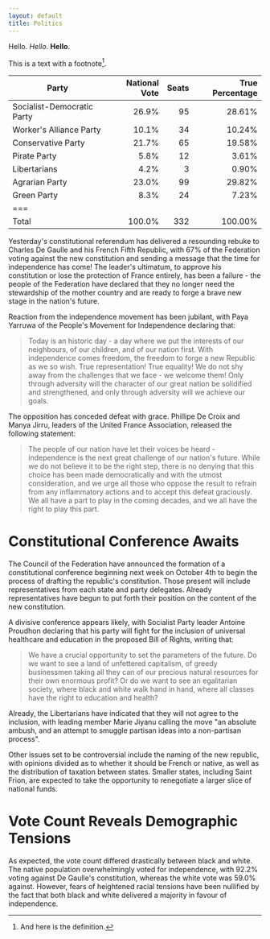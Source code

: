 ```yaml
---
layout: default
title: Politics
---
```


Hello. *Hello*. **Hello**. 

This is a text with a
footnote[^1].

[^1]: And here is the definition.

| Party                      | National Vote | Seats  | True Percentage |
|----------------------------|--------------:|-------:|----------------:|
| Socialist-Democratic Party | 26.9%         | 95     | 28.61%          |
| Worker's Alliance Party    | 10.1%         | 34     | 10.24%          |
| Conservative Party         | 21.7%         | 65     | 19.58%          |
| Pirate Party               | 5.8%          | 12     | 3.61%           |
| Libertarians               | 4.2%          | 3      | 0.90%           |
| Agrarian Party             | 23.0%         | 99     | 29.82%          |
| Green Party                | 8.3%          | 24     | 7.23%           |
|===
| Total                  | 100.0%    | 332 | 100.00%    |

Yesterday's constitutional referendum has delivered a resounding rebuke to
Charles De Gaulle and his French Fifth Republic, with 67% of the Federation
voting against the new constitution and sending a message that the time for
independence has come! The leader's ultimatum, to approve his
constitution or lose the protection of France entirely, has been a failure - the people of the Federation have declared that they no longer need the stewardship of the mother country and are ready to forge a brave new stage in the nation's future.

Reaction from the independence movement has been jubilant, with Paya Yarruwa of the People's Movement for Independence declaring that:

> Today is an historic day - a day where we put the interests of
> our neighbours, of our children, and of our nation first. With independence
> comes freedom, the freedom to forge a new Republic as we so wish. True
> representation! True equality! We do not shy away from the challenges that we
> face - we welcome them! Only through adversity will the character of our great
> nation be solidified and strengthened, and only through adversity will we
> achieve our goals.

The opposition has conceded defeat with grace. Phillipe De Croix and Manya Jirru, leaders of the United France Association, released the following statement:

> The people of our nation have let their voices be heard -
> independence is the next great challenge of our nation's future. While we do not
> believe it to be the right step, there is no denying that this choice has been
> made democratically and with the utmost consideration, and we urge all those who
> oppose the result to refrain from any inflammatory actions and to accept this
> defeat graciously. We all have a part to play in the coming decades, and we all
> have the right to play this part.

# Constitutional Conference Awaits

The Council of the Federation have announced the formation of a constitutional
conference beginning next week on October 4th to begin the process of drafting
the republic's constitution. Those present will include representatives from
each state and party delegates. Already representatives have begun to put forth
their position on the content of the new constitution.

A divisive conference appears likely, with Socialist Party leader Antoine
Proudhon declaring that his party will fight for the inclusion of universal
healthcare and education in the proposed Bill of Rights, writing that:

> We have a crucial opportunity to set the parameters of the future. Do
> we want to see a land of unfettered capitalism, of greedy businessmen taking all
> they can of our precious natural resources for their own enormous profit? Or do
> we want to see an egalitarian society, where black and white walk hand in hand,
> where all classes have the right to education and health?

Already, the Libertarians have indicated that they will not agree to the
inclusion, with leading member Marie Jiyanu calling the move "an absolute
ambush, and an attempt to smuggle partisan ideas into a non-partisan process".

Other issues set to be controversial include the naming of the new republic,
with opinions divided as to whether it should be French or native, as well as
the distribution of taxation between states. Smaller states, including Saint
Frion, are expected to take the opportunity to renegotiate a larger slice of
national funds.

# Vote Count Reveals Demographic Tensions

As expected, the vote count differed drastically between black and white. The
native population overwhelmingly voted for independence, with 92.2% voting
against De Gaulle's constitution, whereas the white vote was 59.0% against.
However, fears of heightened racial tensions have been nullified by the fact
that both black and white delivered a majority in favour of independence.
